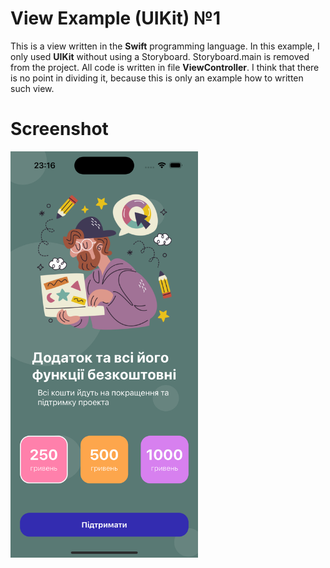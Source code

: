 # View Example (UIKit) №1

This is a view written in the **Swift** programming language. In this example, I only used **UIKit** without using a Storyboard. Storyboard.main is removed from the project. All code is written in file **ViewController**. I think that there is no point in dividing it, because this is only an example how to written such view.


# Screenshot
<img src="https://github.com/artym125/ViewExample-UIKit-NoSB-1/blob/main/ViewExample-UIKit(NoSB)%231/Assets.xcassets/screenshot1.imageset/simulator_screenshot_3A93E0BA-536C-4AFF-8DF0-53EEC00B71A1.png" width="300" height="650">




